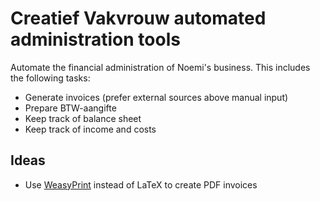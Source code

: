 # Creatief Vakvrouw automated administration tools

Automate the financial administration of Noemi's business.
This includes the following tasks:

- Generate invoices (prefer external sources above manual input)
- Prepare BTW-aangifte
- Keep track of balance sheet
- Keep track of income and costs

## Ideas

- Use [WeasyPrint](https://doc.courtbouillon.org/weasyprint/stable/) instead of LaTeX to create PDF invoices
